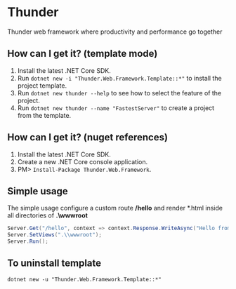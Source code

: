 # Thunder
Thunder web framework where productivity and performance go together

## How can I get it? (template mode)

1. Install the latest .NET Core SDK.
2. Run `dotnet new -i "Thunder.Web.Framework.Template::*"` to install the project template.
3. Run `dotnet new thunder --help` to see how to select the feature of the project.
4. Run `dotnet new thunder --name "FastestServer"` to create a project from the template.

## How can I get it? (nuget references)

1. Install the latest .NET Core SDK.
2. Create a new .NET Core console application.
3. PM> `Install-Package Thunder.Web.Framework`.

## Simple usage
The simple usage configure a custom route **/hello** and render *.html inside all directories of **.\wwwroot**

```c#
Server.Get("/hello", context => context.Response.WriteAsync("Hello from /hello"));
Server.SetViews(".\\wwwroot");
Server.Run();
```

## To uninstall template
```
dotnet new -u "Thunder.Web.Framework.Template::*"
```